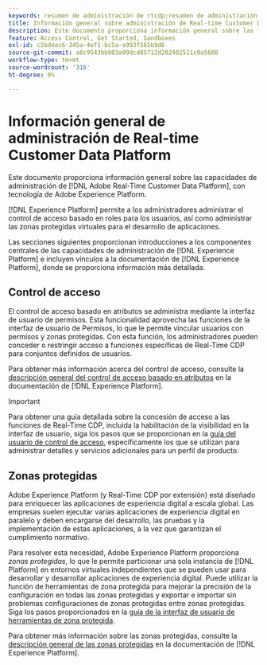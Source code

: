 ```yaml
---
keywords: resumen de administración de rtcdp;resumen de administración
title: Información general sobre administración de Real-time Customer Data Platform
description: Este documento proporciona información general sobre las funciones de administración de Adobe Real-time Customer Data Platform, con tecnología Adobe Experience Platform.
feature: Access Control, Get Started, Sandboxes
exl-id: c5bdeac6-345a-4ef1-bc5a-a993f565b9d6
source-git-commit: a8c9543bb003a99dcd85712d202482511c0a5608
workflow-type: tm+mt
source-wordcount: '316'
ht-degree: 0%

---
```


# Información general de administración de Real-time Customer Data Platform

Este documento proporciona información general sobre las capacidades de administración de [!DNL Adobe Real-Time Customer Data Platform], con tecnología de Adobe Experience Platform.

[!DNL Experience Platform] permite a los administradores administrar el control de acceso basado en roles para los usuarios, así como administrar las zonas protegidas virtuales para el desarrollo de aplicaciones.

Las secciones siguientes proporcionan introducciones a los componentes centrales de las capacidades de administración de [!DNL Experience Platform] e incluyen vínculos a la documentación de [!DNL Experience Platform], donde se proporciona información más detallada.

## Control de acceso

El control de acceso basado en atributos se administra mediante la interfaz de usuario de permisos. Esta funcionalidad aprovecha las funciones de la interfaz de usuario de Permisos, lo que le permite vincular usuarios con permisos y zonas protegidas. Con esta función, los administradores pueden conceder o restringir acceso a funciones específicas de Real-Time CDP para conjuntos definidos de usuarios.

Para obtener más información acerca del control de acceso, consulte la [descripción general del control de acceso basado en atributos](/help/access-control/abac/overview.md) en la documentación de [!DNL Experience Platform].

>[!IMPORTANT]
>
>Para obtener una guía detallada sobre la concesión de acceso a las funciones de Real-Time CDP, incluida la habilitación de la visibilidad en la interfaz de usuario, siga los pasos que se proporcionan en la [guía del usuario de control de acceso](../../access-control/ui/overview.md), específicamente los que se utilizan para administrar detalles y servicios adicionales para un perfil de producto.

## Zonas protegidas

Adobe Experience Platform (y Real-Time CDP por extensión) está diseñado para enriquecer las aplicaciones de experiencia digital a escala global. Las empresas suelen ejecutar varias aplicaciones de experiencia digital en paralelo y deben encargarse del desarrollo, las pruebas y la implementación de estas aplicaciones, a la vez que garantizan el cumplimiento normativo.

Para resolver esta necesidad, Adobe Experience Platform proporciona *zonas protegidas*, lo que le permite particionar una sola instancia de [!DNL Platform] en entornos virtuales independientes que se pueden usar para desarrollar y desarrollar aplicaciones de experiencia digital. Puede utilizar la función de herramientas de zona protegida para mejorar la precisión de la configuración en todas las zonas protegidas y exportar e importar sin problemas configuraciones de zonas protegidas entre zonas protegidas. Siga los pasos proporcionados en la [guía de la interfaz de usuario de herramientas de zona protegida](../../sandboxes/ui/sandbox-tooling.md).

Para obtener más información sobre las zonas protegidas, consulte la [descripción general de las zonas protegidas](../../sandboxes/home.md) en la documentación de [!DNL Experience Platform].

